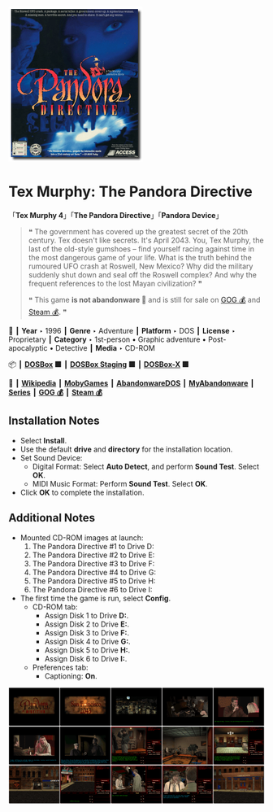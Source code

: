 ![](Thumbnail.png "application-thumbnail")

# Tex Murphy: The Pandora Directive

「**Tex Murphy 4**」「**The Pandora Directive**」「**Pandora Device**」

> ❝ The government has covered up the greatest secret of the 20th century. Tex doesn't like secrets. It's April 2043. You, Tex Murphy, the last of the old-style gumshoes – find yourself racing against time in the most dangerous game of your life. What is the truth behind the rumoured UFO crash at Roswell, New Mexico? Why did the military suddenly shut down and seal off the Roswell complex? And why the frequent references to the lost Mayan civilization? ❞
>
> ❝ This game **is not abandonware 🚫** and is still for sale on [GOG 💰](https://gog.com/en/game/tex_murphy_the_pandora_directive) and [Steam 💰](https://store.steampowered.com/app/302360/Tex_Murphy_The_Pandora_Directive/). ❞
>

📌 ┃ **Year** ‣ 1996 ┃ **Genre** ‣ Adventure ┃ **Platform** ‣ DOS ┃ **License** ‣ Proprietary ┃ **Category** ‣ 1st-person • Graphic adventure • Post-apocalyptic • Detective ┃ **Media** ‣ CD-ROM 

📦 ┃ **[DOSBox](https://www.dosbox.com/) 🟩** ┃ **[DOSBox Staging](https://dosbox-staging.github.io/) 🟩** ┃ **[DOSBox-X](https://dosbox-x.com/) 🟩** 

📎 ┃ **[Wikipedia](https://en.wikipedia.org/wiki/The_Pandora_Directive)** ┃ **[MobyGames](https://www.mobygames.com/game/1454/the-pandora-directive/)** ┃ **[AbandonwareDOS](https://www.abandonwaredos.com/abandonware-game.php?abandonware=Tex+Murphy%3A+The+Pandora+Directive&gid=2208)** ┃ **[MyAbandonware](https://www.myabandonware.com/game/the-pandora-directive-crh)** ┃ **[Series](https://en.wikipedia.org/wiki/Tex_Murphy)** ┃ **[GOG 💰](https://gog.com/en/game/tex_murphy_the_pandora_directive)** ┃ **[Steam 💰](https://store.steampowered.com/app/302360/Tex_Murphy_The_Pandora_Directive/)** 

## Installation Notes
- Select **Install**.
- Use the default **drive** and **directory** for the installation location.
- Set Sound Device:
  - Digital Format: Select **Auto Detect**, and perform **Sound Test**. Select **OK**.
  - MIDI Music Format: Perform **Sound Test**. Select **OK**.
- Click **OK** to complete the installation.

## Additional Notes
- Mounted CD-ROM images at launch:
  1. The Pandora Directive #1 to Drive D:
  2. The Pandora Directive #2 to Drive E:
  3. The Pandora Directive #3 to Drive F:
  4. The Pandora Directive #4 to Drive G:
  5. The Pandora Directive #5 to Drive H:
  6. The Pandora Directive #6 to Drive I:
- The first time the game is run, select **Config**.
  - CD-ROM tab:
    - Assign Disk 1 to Drive **D:**.
    - Assign Disk 2 to Drive **E:**.
    - Assign Disk 3 to Drive **F:**.
    - Assign Disk 4 to Drive **G:**.
    - Assign Disk 5 to Drive **H:**.
    - Assign Disk 6 to Drive **I:**.
  - Preferences tab:
    - Captioning: **On**.

![](Montage.png "Tex Murphy: The Pandora Directive")

